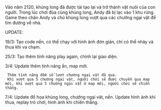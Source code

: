 Vào năm 2120, khủng long đã được tái tạo lại và trở thành vật nuôi của con người. Trong lúc chơi đùa cùng khủng long, Andy đã bị lạc vào 1 khu rừng. Game theo chân Andy và chú khủng long vượt qua các chướng ngại vật để tìm đường về nhà. 

UPDATE:

19/3: Tạo code nền, có thể chạy với hình ảnh đơn giản, chỉ có thể nhảy và thua khi va chạm.

25/3: Tạo thêm tính năng play again, chỉnh lại giao diện.

3/4: Update thêm tính năng ẩn, map mới.

     Thêm tính năng đếm số lượt chướng ngại vật đã qua.
     Khi vượt qua 5 chướng ngại vật, người chơi sẽ được chuyển qua map mới, khi vượt qua 5 chướng ngại vật ở map mới, người chơi sẽ chiến thắng.

7/4: Update đồ họa khủng long, chướng ngại vât, nền.
     Update hình ảnh khi thua, replay trò chơi, hình ảnh khi chiến thắng.
